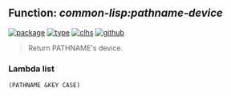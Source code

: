 ## Function: ***common-lisp:pathname-device***
[![package](https://img.shields.io/badge/Package-COMMON--LISP-5f9ea0.svg?style=social&colorA=999999)](../) [![type](https://img.shields.io/badge/Type-Function-5f9ea0.svg?style=social&colorA=999999)](../#function) [![clhs](https://img.shields.io/badge/CLHS-PATHNAME--DEVICE-5f9ea0.svg?style=social&colorA=999999)](http://www.lispworks.com/documentation/HyperSpec/Body/f_pn_hos.htm) [![github](https://img.shields.io/badge/GitHub-View_the_source-5f9ea0.svg?style=social&colorA=999999&logo=github)](https://github.com/sbcl/sbcl/blob/master/src/code/target-pathname.lisp/) 

> Return PATHNAME's device.

### Lambda list
```
(PATHNAME &KEY CASE)
```
